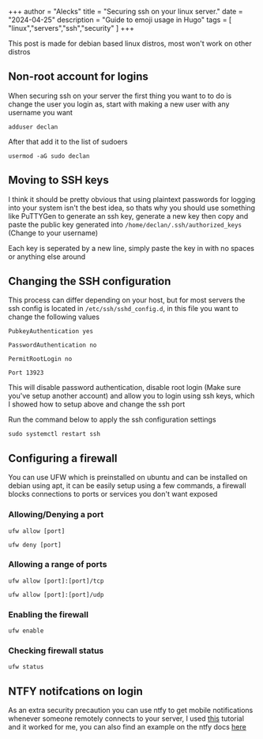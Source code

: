 
+++
author = "Alecks"
title = "Securing ssh on your linux server."
date = "2024-04-25"
description = "Guide to emoji usage in Hugo"
tags = [
    "linux","servers","ssh","security"
]
+++

This post is made for debian based linux distros, most won't work on other distros

## Non-root account for logins
When securing ssh on your server the first thing you want to to do is change the user you login as, start with making a new user with any username you want

```
adduser declan
```

After that add it to the list of sudoers

```
usermod -aG sudo declan
```

## Moving to SSH keys
I think it should be pretty obvious that using plaintext passwords for logging into your system isn't the best idea, so thats why you should use something like PuTTYGen to generate an ssh key, generate a new key then copy and paste the public key generated into `/home/declan/.ssh/authorized_keys` (Change to your username)

Each key is seperated by a new line, simply paste the key in with no spaces or anything else around

## Changing the SSH configuration
This process can differ depending on your host, but for most servers the ssh config is located in `/etc/ssh/sshd_config.d`, in this file you want to change the following values

```
PubkeyAuthentication yes
```

```
PasswordAuthentication no
```

```
PermitRootLogin no
```

```
Port 13923
```

This will disable password authentication, disable root login (Make sure you've setup another account) and allow you to login using ssh keys, which I showed how to setup above and change the ssh port

Run the command below to apply the ssh configuration settings

```
sudo systemctl restart ssh
```

## Configuring a firewall
You can use UFW which is preinstalled on ubuntu and can be installed on debian using apt, it can be easily setup using a few commands, a firewall blocks connections to ports or services you don't want exposed

### Allowing/Denying a port

```
ufw allow [port]
```

```
ufw deny [port]
```

### Allowing a range of ports

```
ufw allow [port]:[port]/tcp
```

```
ufw allow [port]:[port]/udp
```

### Enabling the firewall

```
ufw enable
```

### Checking firewall status

```
ufw status
```

## NTFY notifcations on login
As an extra security precaution you can use ntfy to get mobile notifications whenever someone remotely connects to your server, I used [this](https://paramdeo.com/blog/enabling-ssh-login-notifications-using-ntfy) tutorial and it worked for me, you can also find an example on the ntfy docs [here](https://docs.ntfy.sh/examples/#ssh-login-alerts)
